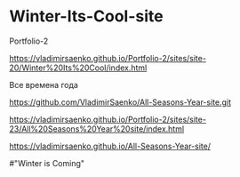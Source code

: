 # Winter-Its-Cool-site

Portfolio-2

https://vladimirsaenko.github.io/Portfolio-2/sites/site-20/Winter%20Its%20Cool/index.html

Все времена года 

https://github.com/VladimirSaenko/All-Seasons-Year-site.git

https://vladimirsaenko.github.io/Portfolio-2/sites/site-23/All%20Seasons%20Year%20site/index.html

https://vladimirsaenko.github.io/All-Seasons-Year-site/


#"Winter is Coming"
